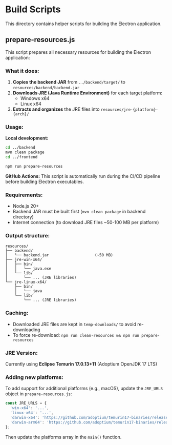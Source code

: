 # Build Scripts

This directory contains helper scripts for building the Electron application.

## prepare-resources.js

This script prepares all necessary resources for building the Electron application:

### What it does:
1. **Copies the backend JAR** from `../backend/target/` to `resources/backend/backend.jar`
2. **Downloads JRE (Java Runtime Environment)** for each target platform:
   - Windows x64
   - Linux x64
3. **Extracts and organizes** the JRE files into `resources/jre-{platform}-{arch}/`

### Usage:

**Local development:**
```bash
cd ../backend
mvn clean package
cd ../frontend

npm run prepare-resources
```

**GitHub Actions:**
This script is automatically run during the CI/CD pipeline before building Electron executables.

### Requirements:
- Node.js 20+
- Backend JAR must be built first (`mvn clean package` in backend directory)
- Internet connection (to download JRE files ~50-100 MB per platform)

### Output structure:
```
resources/
├── backend/
│   └── backend.jar                    (~50 MB)
├── jre-win-x64/
│   ├── bin/
│   │   └── java.exe
│   └── lib/
│       └── ... (JRE libraries)
└── jre-linux-x64/
    ├── bin/
    │   └── java
    └── lib/
        └── ... (JRE libraries)
```

### Caching:
- Downloaded JRE files are kept in `temp-downloads/` to avoid re-downloading
- To force re-download: `npm run clean-resources && npm run prepare-resources`

### JRE Version:
Currently using **Eclipse Temurin 17.0.13+11** (Adoptium OpenJDK 17 LTS)

### Adding new platforms:
To add support for additional platforms (e.g., macOS), update the `JRE_URLS` object in `prepare-resources.js`:

```javascript
const JRE_URLS = {
  'win-x64': '...',
  'linux-x64': '...',
  'darwin-x64': 'https://github.com/adoptium/temurin17-binaries/releases/download/.../OpenJDK17U-jre_x64_mac_hotspot_17.0.13_11.tar.gz',
  'darwin-arm64': 'https://github.com/adoptium/temurin17-binaries/releases/download/.../OpenJDK17U-jre_aarch64_mac_hotspot_17.0.13_11.tar.gz',
};
```

Then update the platforms array in the `main()` function.

